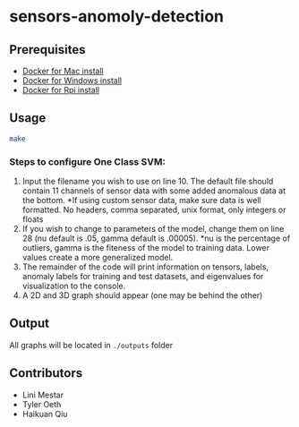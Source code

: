 # sensors-anomoly-detection

## Prerequisites

- [Docker for Mac install](https://docs.docker.com/v17.12/docker-for-mac/install/)
- [Docker for Windows install](https://docs.docker.com/docker-for-windows/install/)
- [Docker for Rpi install](https://medium.freecodecamp.org/the-easy-way-to-set-up-docker-on-a-raspberry-pi-7d24ced073ef)


## Usage

```bash
make
```

### Steps to configure One Class SVM:
1. Input the filename you wish to use on line 10. The default file should contain 11 channels of sensor data with some added anomalous data at the bottom.
*If using custom sensor data, make sure data is well formatted. No headers, comma separated, unix format, only integers or floats
2. If you wish to change to parameters of the model, change them on line 28 (nu default is .05, gamma default is .00005).
*nu is the percentage of outliers, gamma is the fiteness of the model to training data. Lower values create a more generalized model.
3. The remainder of the code will print information on tensors, labels, anomaly labels for training and test datasets, and eigenvalues for visualization to the console.
4. A 2D and 3D graph should appear (one may be behind the other)


## Output

All graphs will be located in `./outputs` folder


## Contributors

- Lini Mestar
- Tyler Oeth
- Haikuan Qiu
